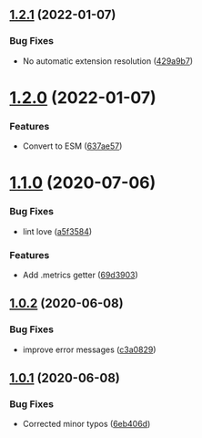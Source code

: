 ## [1.2.1](https://github.com/eik-lib/sink/compare/v1.2.0...v1.2.1) (2022-01-07)


### Bug Fixes

* No automatic extension resolution ([429a9b7](https://github.com/eik-lib/sink/commit/429a9b7d1a3fc9075b6c11ecf2135786e251a8bf))

# [1.2.0](https://github.com/eik-lib/sink/compare/v1.1.0...v1.2.0) (2022-01-07)


### Features

* Convert to ESM ([637ae57](https://github.com/eik-lib/sink/commit/637ae570043e4ea7038664d3196e9ac55b1404fb))

# [1.1.0](https://github.com/eik-lib/sink/compare/v1.0.2...v1.1.0) (2020-07-06)


### Bug Fixes

* lint love ([a5f3584](https://github.com/eik-lib/sink/commit/a5f358452b642cec36472850aae2ff1ca00b851a))


### Features

* Add .metrics getter ([69d3903](https://github.com/eik-lib/sink/commit/69d39039f962ba10f79999f17e9fbfdc81649d3a))

## [1.0.2](https://github.com/eik-lib/sink/compare/v1.0.1...v1.0.2) (2020-06-08)


### Bug Fixes

* improve error messages ([c3a0829](https://github.com/eik-lib/sink/commit/c3a082921c1ba057859465158ec30760896a3207))

## [1.0.1](https://github.com/eik-lib/sink/compare/v1.0.0...v1.0.1) (2020-06-08)


### Bug Fixes

* Corrected minor typos ([6eb406d](https://github.com/eik-lib/sink/commit/6eb406d3cdc687a5c7f2d2cafb96f1d117121222))
